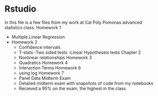 # Rstudio
In this file is a few files from my work at Cal Poly Pomonas advanced statistics class.
Homework 1
- Multiple Linear Regression
- Homework 2
  - Confidence intervals
  - T-stats
  -Two sided tests
  -Linear Hypotheseis tests
  Chapter 2 
  - Nonlinear relationships
  Homework 3
  - Quadratics
  Homework 4
  - Interaction Terms
  Homework 6
  - using log
  Homework 7 
  - Panel Data
  Midterm Exam
  - Detailed midterm exam with snapshots of code from my notebooks
  - Recieved a 95% on the exam, the highest in the class
  
